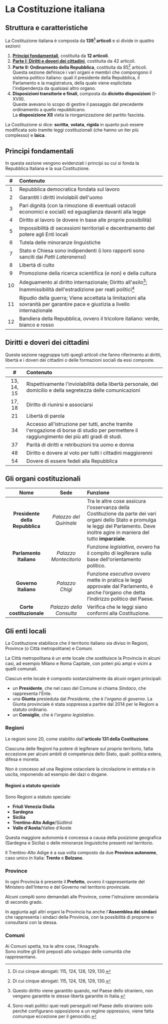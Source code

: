 # La Costituzione italiana

## Struttura e caratteristiche

La Costituzione italiana è composta da **139[^1] articoli** e si divide in
quattro sezioni:
1. [**Principi fondamentali**](#principi-fondamentali), costituita da **12
   articoli**.
2. [**Parte I: Diritti e doveri dei cittadini**](#diritti-e-doveri-dei-cittadini),
   costituita da 42 articoli.
3. **Parte II: Ordinamento della Repubblica**, costituita da 85[^1] articoli.\
   Questa sezione definisce i vari organi e membri che compongono il sistema
   politico italiano: quali il presidente della Repubblica, il Parlamento e la
   magistratura, della quale viene esplicitata l'indipendenza da qualsiasi altro
   organo.
4. **Disposizioni transitorie e finali**, composta da **diciotto disposizioni**
   (I-XVIII).\
   Queste avevano lo scopo di gestire il passaggio dal precedente ordinamento a
   quello repubblicano.\
   La **disposizione XII** vieta la riorganizzazione del partito fascista.

La Costituzione si dice: **scritta**, **votata**, **rigida** in quanto può
essere modificata solo tramite leggi costituzionali (che hanno un iter più
complesso) e **laica**.

## Principi fondamentali

In questa sezione vengono evidenziati i principi su cui si fonda la Repubblica
Italiana e la sua Costituzione.

| # | Contenuto |
| :-: | :- |
| 1 | Repubblica democratica fondata sul lavoro |
| 2 | Garantiti i diritti inviolabili dell'uomo |
| 3 | Pari dignità (con la rimozione di eventuali ostacoli economici e sociali) ed eguaglianza davanti alla legge |
| 4 | Diritto al lavoro (e dovere in base alle proprie possibilità) |
| 5 | Impossibilità di secessioni territoriali e decentramento del potere agli Enti locali |
| 6 | Tutela delle minoranze linguistiche |
| 7 | Stato e Chiesa sono indipendenti (i loro rapporti sono sanciti dai *Patti Lateranensi*) |
| 8 | Libertà di culto |
| 9 | Promozione della ricerca scientifica (e non) e della cultura |
| 10 | Adeguamento al diritto internazionale; Diritto all'asilo[^2]; Inammissibilità dell'estradizione per reati politici[^3] |
| 11 | Ripudio della guerra; Viene accettata la limitazioni alla sovranità per garantire pace e giustizia a livello internazionale |
| 12 | Bandiera della Repubblica, ovvero il tricolore italiano: verde, bianco e rosso |

## Diritti e doveri dei cittadini

Questa sezione raggruppa tutti quegli articoli che fanno riferimento ai diritti,
libertà e i doveri dei cittadini o delle formazioni sociali da essi composte.

| # | Contenuto |
| :-: | :- |
| 13, 14, 15 | Rispettivamente l'inviolabilità della libertà personale, del domicilio e della segretezza delle comunicazioni |
| 17, 18 | Diritto di riunirsi e associarsi |
| 21 | Libertà di parola |
| 34 | Accesso all'istruzione per tutti, anche tramite l'erogazione di borse di studio per permettere il raggiungimento dei più alti gradi di studi. |
| 37 | Parità di diritti e retribuzioni tra uomo e donna |
| 48 | Diritto e dovere al voto per tutti i cittadini maggiorenni |
| 54 | Dovere di essere fedeli alla Repubblica |

## Gli organi costituzionali

| Nome | Sede | Funzione |
| :-: | :-: | :- |
| **Presidente della Repubblica** | *Palazzo del Quirinale* | Tra le altre cose assicura l'osservanza della Costituzione da parte dei vari organi dello Stato e promulga le leggi del Parlamento. Deve inoltre agire in maniera del tutto **imparziale**. |
| **Parlamento Italiano** | *Palazzo Montecitorio* | Funzione *legislativa*, ovvero ha il compito di legiferare sulla base dell'orientamento politico. |
| **Governo Italiano** | *Palazzo Chigi* | Funzione *esecutiva* ovvero mette in pratica le leggi approvate dal Parlamento, è anche l’organo che detta l’indirizzo politico del Paese.  |
| **Corte costituzionale** | *Palazzo della Consulta* | Verifica che le leggi siano conformi alla Costituzione. |

## Gli enti locali

La Costituzione stabilisce che il territorio italiano sia diviso in Regioni,
Province (o Città metropolitane) e Comuni.

La Città metropolitana è un ente locale che sostituisce la Provincia in alcuni
casi, ad esempio Milano e Roma Capitale, con poteri più ampi e vicini a quelli
comunali.

Ciascun ente locale è composto sostanzialmente da alcuni organi principali:
- un **Presidente**, che nel caso del Comune si chiama *Sindaco*, che rappresenta
  l'Ente.
- una **Giunta** presieduta dal *Presidente*, che è *l'organo di governo*. La
  Giunta provinciale è stata soppressa a partire dal 2014 per le Regioni a statuto
  ordinario.
- un **Consiglio**, che è *l'organo legislativo*.

### Regioni

Le regioni sono 20, come stabilito dall'**articolo 131 della Costituzione**.

Ciascuna delle Regioni ha potere di legiferare sul proprio territorio, fatta
eccezione per alcuni ambiti di competenza dello Stato, quali: politica estera,
difesa e moneta.

Non è concesso ad una Regione ostacolare la circolazione in entrata e in uscita,
imponendo ad esempio dei dazi o dogane.

#### Regioni a statuto speciale

Sono Regioni a statuto speciale:
- **Friuli Venezia Giulia**
- **Sardegna**
- **Sicilia**
- **Trentino-Alto Adige**/Südtirol
- **Valle d'Aosta**/Vallee d'Aoste

Questa maggiore autonomia è concessa a causa della posizione geografica
(Sardegna e Sicilia) o delle minoranze linguistiche presenti nel territorio.

Il Trentino-Alto Adige è a sua volta composto da due **Province autonome**, caso
unico in Italia: **Trento** e **Bolzano**.

### Province

In ogni Provincia è presente il **Prefetto**, ovvero il rappresentante del
Ministero dell'Interno e del Governo nel territorio provinciale.

Alcuni compiti sono demandati alle Province, come l'istruzione secondaria
di secondo grado.

In aggiunta agli altri organi la Provincia ha anche l'**Assemblea dei sindaci**
che rappresenta i sindaci della Provincia, con la possibilità di proporre o
consultarsi con la stessa.

### Comuni

Ai Comuni spetta, tra le altre cose, l'Anagrafe.\
Sono inoltre gli Enti preposti allo sviluppo delle comunità che rappresentano.

[^1]: Di cui cinque abrogati: 115, 124, 128, 129, 130.

[^2]: Questo diritto viene garantito quando, nel Paese dello straniero, non
      vengano garantite le stesse libertà garantite in Italia.

[^3]: Sono reati politici quei reati perseguiti nel Paese dello straniero solo
      perché configurano opposizione a un regime oppressivo, viene fatta
      comunque eccezione per il genocidio.
